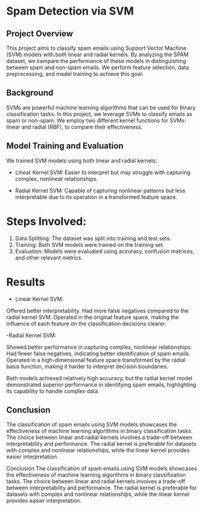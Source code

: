 # Spam Detection via SVM

## Project Overview
This project aims to classify spam emails using Support Vector Machine (SVM) models with both linear and radial kernels. By analyzing the SPAM dataset, we compare the performance of these models in distinguishing between spam and non-spam emails. We perform feature selection, data preprocessing, and model training to achieve this goal.

## Background
SVMs are powerful machine learning algorithms that can be used for binary classification tasks. In this project, we leverage SVMs to classify emails as spam or non-spam. We employ two different kernel functions for SVMs: linear and radial (RBF), to compare their effectiveness.

## Model Training and Evaluation
We trained SVM models using both linear and radial kernels:

- Linear Kernel SVM: Easier to interpret but may struggle with capturing complex, nonlinear relationships.
  
- Radial Kernel SVM: Capable of capturing nonlinear patterns but less interpretable due to its operation in a transformed feature space.
  
# Steps Involved:
1. Data Splitting: The dataset was split into training and test sets.
2. Training: Both SVM models were trained on the training set.
3. Evaluation: Models were evaluated using accuracy, confusion matrices, and other relevant metrics.

# Results
- Linear Kernel SVM:

Offered better interpretability.
Had more false negatives compared to the radial kernel SVM.
Operated in the original feature space, making the influence of each feature on the classification decisions clearer.

-Radial Kernel SVM:

Showed better performance in capturing complex, nonlinear relationships.
Had fewer false negatives, indicating better identification of spam emails.
Operated in a high-dimensional feature space transformed by the radial basis function, making it harder to interpret decision boundaries.

Both models achieved relatively high accuracy, but the radial kernel model demonstrated superior performance in identifying spam emails, highlighting its capability to handle complex data.

## Conclusion
The classification of spam emails using SVM models showcases the effectiveness of machine learning algorithms in binary classification tasks. The choice between linear and radial kernels involves a trade-off between interpretability and performance. The radial kernel is preferable for datasets with complex and nonlinear relationships, while the linear kernel provides easier interpretation.

Conclusion
The classification of spam emails using SVM models showcases the effectiveness of machine learning algorithms in binary classification tasks. The choice between linear and radial kernels involves a trade-off between interpretability and performance. The radial kernel is preferable for datasets with complex and nonlinear relationships, while the linear kernel provides easier interpretation.
